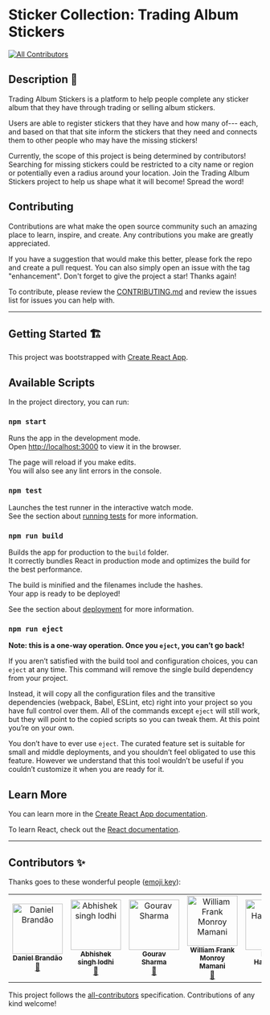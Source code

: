 # Sticker Collection: Trading Album Stickers

<!-- ALL-CONTRIBUTORS-BADGE:START - Do not remove or modify this section -->
[![All Contributors](https://img.shields.io/badge/all_contributors-5-orange.svg?style=flat-square)](#contributors-)
<!-- ALL-CONTRIBUTORS-BADGE:END -->

## Description 📰

Trading Album Stickers is a platform to help people complete any sticker album that they have through trading or selling album stickers.

Users are able to register stickers that they have and how many of--- each, and based on that that site inform the stickers that they need and connects them to other people who may have the missing stickers!

Currently, the scope of this project is being determined by contributors! Searching for missing stickers could be restricted to a city name or region or potentially even a radius around your location. Join the Trading Album Stickers project to help us shape what it will become! Spread the word!

## Contributing

Contributions are what make the open source community such an amazing place to learn, inspire, and create. Any contributions you make are greatly appreciated.

If you have a suggestion that would make this better, please fork the repo and create a pull request. You can also simply open an issue with the tag "enhancement". Don't forget to give the project a star! Thanks again!

To contribute, please review the [CONTRIBUTING.md](./CONTRIBUTING.md) and review the issues list for issues you can help with.

---

## Getting Started 🏗️

This project was bootstrapped with [Create React App](https://github.com/facebook/create-react-app).

## Available Scripts

In the project directory, you can run:

### `npm start`

Runs the app in the development mode.\
Open [http://localhost:3000](http://localhost:3000) to view it in the browser.

The page will reload if you make edits.\
You will also see any lint errors in the console.

### `npm test`

Launches the test runner in the interactive watch mode.\
See the section about [running tests](https://facebook.github.io/create-react-app/docs/running-tests) for more information.

### `npm run build`

Builds the app for production to the `build` folder.\
It correctly bundles React in production mode and optimizes the build for the best performance.

The build is minified and the filenames include the hashes.\
Your app is ready to be deployed!

See the section about [deployment](https://facebook.github.io/create-react-app/docs/deployment) for more information.

### `npm run eject`

**Note: this is a one-way operation. Once you `eject`, you can’t go back!**

If you aren’t satisfied with the build tool and configuration choices, you can `eject` at any time. This command will remove the single build dependency from your project.

Instead, it will copy all the configuration files and the transitive dependencies (webpack, Babel, ESLint, etc) right into your project so you have full control over them. All of the commands except `eject` will still work, but they will point to the copied scripts so you can tweak them. At this point you’re on your own.

You don’t have to ever use `eject`. The curated feature set is suitable for small and middle deployments, and you shouldn’t feel obligated to use this feature. However we understand that this tool wouldn’t be useful if you couldn’t customize it when you are ready for it.

## Learn More

You can learn more in the [Create React App documentation](https://facebook.github.io/create-react-app/docs/getting-started).

To learn React, check out the [React documentation](https://reactjs.org/).

---

## Contributors ✨

Thanks goes to these wonderful people ([emoji key](https://allcontributors.org/docs/en/emoji-key)):

<!-- ALL-CONTRIBUTORS-LIST:START - Do not remove or modify this section -->
<!-- prettier-ignore-start -->
<!-- markdownlint-disable -->
<table>
  <tbody>
    <tr>
      <td align="center"><a href="https://github.com/dcbCIn"><img src="https://avatars.githubusercontent.com/u/48742131?v=4?s=100" width="100px;" alt="Daniel Brandão"/><br /><sub><b>Daniel Brandão</b></sub></a><br /><a href="https://github.com/trading-album-stickers/trading-album-stickers-front/commits?author=dcbCIn" title="Documentation">📖</a></td>
      <td align="center"><a href="https://github.com/ABHISHEK-565"><img src="https://avatars.githubusercontent.com/u/80988197?v=4?s=100" width="100px;" alt="Abhishek singh lodhi"/><br /><sub><b>Abhishek singh lodhi</b></sub></a><br /><a href="https://github.com/trading-album-stickers/trading-album-stickers-front/commits?author=ABHISHEK-565" title="Documentation">📖</a></td>
      <td align="center"><a href="https://github.com/imgourav"><img src="https://avatars.githubusercontent.com/u/72176692?v=4?s=100" width="100px;" alt="Gourav Sharma"/><br /><sub><b>Gourav Sharma</b></sub></a><br /><a href="https://github.com/trading-album-stickers/trading-album-stickers-front/commits?author=imgourav" title="Documentation">📖</a></td>
      <td align="center"><a href="https://github.com/william-monroy"><img src="https://avatars.githubusercontent.com/u/58092741?v=4?s=100" width="100px;" alt="William Frank Monroy Mamani"/><br /><sub><b>William Frank Monroy Mamani</b></sub></a><br /><a href="#design-william-monroy" title="Design">🎨</a></td>
      <td align="center"><a href="https://unruffled-goodall-dd424e.netlify.app/"><img src="https://avatars.githubusercontent.com/u/77961530?v=4?s=100" width="100px;" alt="Pratik Haldankar"/><br /><sub><b>Pratik Haldankar</b></sub></a><br /><a href="https://github.com/trading-album-stickers/trading-album-stickers-front/commits?author=pratik2315" title="Documentation">📖</a></td>
    </tr>
  </tbody>
</table>

<!-- markdownlint-restore -->
<!-- prettier-ignore-end -->

<!-- ALL-CONTRIBUTORS-LIST:END -->

This project follows the [all-contributors](https://github.com/all-contributors/all-contributors) specification. Contributions of any kind welcome!
